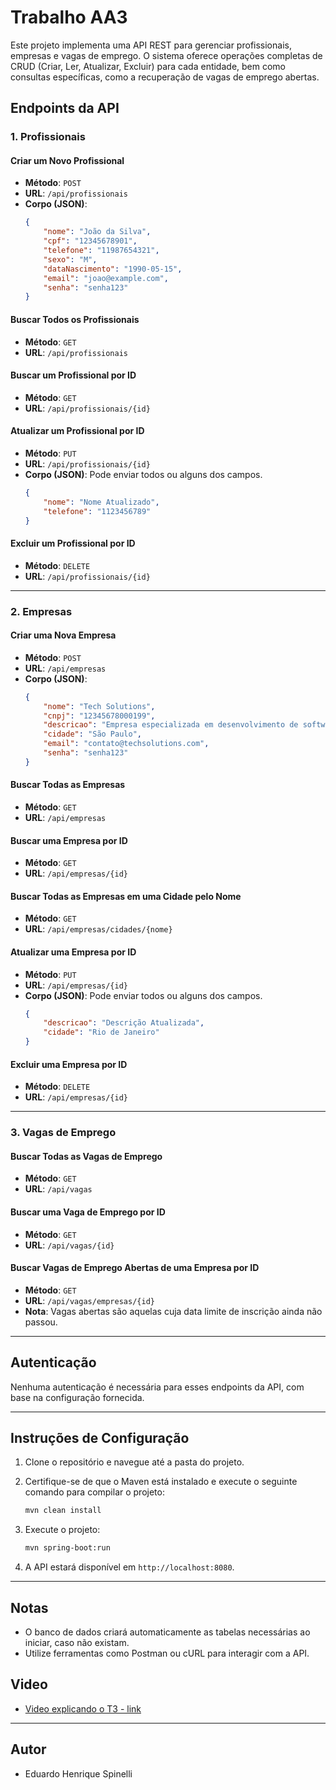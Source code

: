 
# Trabalho AA3

Este projeto implementa uma API REST para gerenciar profissionais, empresas e vagas de emprego. O sistema oferece operações completas de CRUD (Criar, Ler, Atualizar, Excluir) para cada entidade, bem como consultas específicas, como a recuperação de vagas de emprego abertas.



## Endpoints da API

### 1. **Profissionais**

#### Criar um Novo Profissional

- **Método**: `POST`
- **URL**: `/api/profissionais`
- **Corpo (JSON)**:
  ```json
  {
      "nome": "João da Silva",
      "cpf": "12345678901",
      "telefone": "11987654321",
      "sexo": "M",
      "dataNascimento": "1990-05-15",
      "email": "joao@example.com",
      "senha": "senha123"
  }
  ```

#### Buscar Todos os Profissionais

- **Método**: `GET`
- **URL**: `/api/profissionais`

#### Buscar um Profissional por ID

- **Método**: `GET`
- **URL**: `/api/profissionais/{id}`

#### Atualizar um Profissional por ID

- **Método**: `PUT`
- **URL**: `/api/profissionais/{id}`
- **Corpo (JSON)**: Pode enviar todos ou alguns dos campos.
  ```json
  {
      "nome": "Nome Atualizado",
      "telefone": "1123456789"
  }
  ```

#### Excluir um Profissional por ID

- **Método**: `DELETE`
- **URL**: `/api/profissionais/{id}`

---

### 2. **Empresas**

#### Criar uma Nova Empresa

- **Método**: `POST`
- **URL**: `/api/empresas`
- **Corpo (JSON)**:
  ```json
  {
      "nome": "Tech Solutions",
      "cnpj": "12345678000199",
      "descricao": "Empresa especializada em desenvolvimento de software.",
      "cidade": "São Paulo",
      "email": "contato@techsolutions.com",
      "senha": "senha123"
  }
  ```

#### Buscar Todas as Empresas

- **Método**: `GET`
- **URL**: `/api/empresas`

#### Buscar uma Empresa por ID

- **Método**: `GET`
- **URL**: `/api/empresas/{id}`

#### Buscar Todas as Empresas em uma Cidade pelo Nome

- **Método**: `GET`
- **URL**: `/api/empresas/cidades/{nome}`

#### Atualizar uma Empresa por ID

- **Método**: `PUT`
- **URL**: `/api/empresas/{id}`
- **Corpo (JSON)**: Pode enviar todos ou alguns dos campos.
  ```json
  {
      "descricao": "Descrição Atualizada",
      "cidade": "Rio de Janeiro"
  }
  ```

#### Excluir uma Empresa por ID

- **Método**: `DELETE`
- **URL**: `/api/empresas/{id}`

---

### 3. **Vagas de Emprego**

#### Buscar Todas as Vagas de Emprego

- **Método**: `GET`
- **URL**: `/api/vagas`

#### Buscar uma Vaga de Emprego por ID

- **Método**: `GET`
- **URL**: `/api/vagas/{id}`

#### Buscar Vagas de Emprego Abertas de uma Empresa por ID

- **Método**: `GET`
- **URL**: `/api/vagas/empresas/{id}`
- **Nota**: Vagas abertas são aquelas cuja data limite de inscrição ainda não passou.

---

## Autenticação

Nenhuma autenticação é necessária para esses endpoints da API, com base na configuração fornecida.

---

## Instruções de Configuração

1. Clone o repositório e navegue até a pasta do projeto.
2. Certifique-se de que o Maven está instalado e execute o seguinte comando para compilar o projeto:

   ```bash
   mvn clean install
   ```

3. Execute o projeto:

   ```bash
   mvn spring-boot:run
   ```

4. A API estará disponível em `http://localhost:8080`.

---

## Notas

- O banco de dados criará automaticamente as tabelas necessárias ao iniciar, caso não existam.
- Utilize ferramentas como Postman ou cURL para interagir com a API.

## Video

- [Video explicando o T3 - link](https://drive.google.com/file/d/1KSwyPli_v6bvRA6AvMjUgFPYrNTmlOC1/view?usp=sharing)

---

## Autor
- Eduardo Henrique Spinelli 

